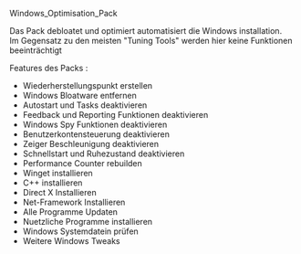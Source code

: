 Windows_Optimisation_Pack

Das Pack debloatet und optimiert automatisiert die Windows installation. <BR>
Im Gegensatz zu den meisten "Tuning Tools" werden hier keine Funktionen beeinträchtigt <BR>


Features des Packs :<br>
- Wiederherstellungspunkt erstellen   <br>
- Windows Bloatware entfernen    <br>
- Autostart und Tasks deaktivieren  <br>
- Feedback und Reporting Funktionen deaktivieren   <br>
- Windows Spy Funktionen deaktivieren   <br>
- Benutzerkontensteuerung deaktivieren <br>
- Zeiger Beschleunigung deaktivieren <br>
- Schnellstart und Ruhezustand deaktivieren  <br>
- Performance Counter rebuilden                    
- Winget installieren                                 
- C++ installieren                       
- Direct X Installieren                        
- Net-Framework Installieren                    
- Alle Programme Updaten                           
- Nuetzliche Programme installieren 
- Windows Systemdatein prüfen
- Weitere Windows Tweaks

